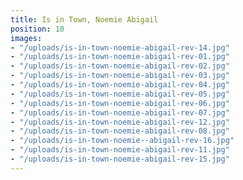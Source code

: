 ```yaml
---
title: Is in Town, Noemie Abigail
position: 10
images:
- "/uploads/is-in-town-noemie-abigail-rev-14.jpg"
- "/uploads/is-in-town-noemie-abigail-rev-01.jpg"
- "/uploads/is-in-town-noemie-abigail-rev-02.jpg"
- "/uploads/is-in-town-noemie-abigail-rev-03.jpg"
- "/uploads/is-in-town-noemie-abigail-rev-04.jpg"
- "/uploads/is-in-town-noemie-abigail-rev-05.jpg"
- "/uploads/is-in-town-noemie-abigail-rev-06.jpg"
- "/uploads/is-in-town-noemie-abigail-rev-07.jpg"
- "/uploads/is-in-town-noemie-abigail-rev-12.jpg"
- "/uploads/is-in-town-noemie-abigail-rev-08.jpg"
- "/uploads/is-in-town-noemie--abigail-rev-16.jpg"
- "/uploads/is-in-town-noemie-abigail-rev-11.jpg"
- "/uploads/is-in-town-noemie-abigail-rev-15.jpg"
---
```


